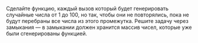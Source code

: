 Сделайте функцию, каждый вызов который будет генерировать случайные числа от 1 до 100, но так,
чтобы они не повторялись, пока не будут перебраны все числа из этого промежутка. 
Решите задачу через замыкания — в замыкании должен хранится массив чисел, 
которые уже были сгенерированы функцией.